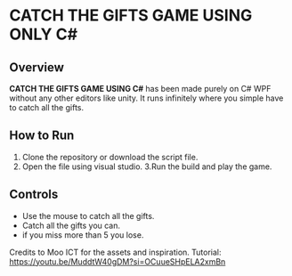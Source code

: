 
# CATCH THE GIFTS GAME USING ONLY C#

## Overview
**CATCH THE GIFTS GAME USING C#** has been made purely on C# WPF without any other editors like unity. It runs infinitely where you simple have to catch all the gifts.

## How to Run
1. Clone the repository or download the script file.
2. Open the file using visual studio.
3.Run the build and play the game.
   

## Controls
- Use the mouse to catch all the gifts.
- Catch all the gifts you can.
-  if you miss more than 5 you lose.

Credits to Moo ICT for the assets and inspiration.
Tutorial:
https://youtu.be/MuddtW40gDM?si=OCuueSHpELA2xmBn
